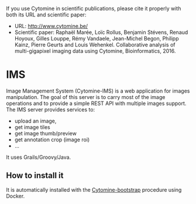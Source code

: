 
If you use Cytomine in scientific publications, please cite it properly with both its URL and scientific paper:
- URL: http://www.cytomine.be/
- Scientific paper:
Raphaël Marée, Loïc Rollus, Benjamin Stévens, Renaud Hoyoux, Gilles Louppe, Rémy Vandaele, Jean-Michel Begon, Philipp Kainz, Pierre Geurts and Louis Wehenkel. Collaborative analysis of multi-gigapixel imaging data using Cytomine, Bioinformatics, 2016.


IMS
===

Image Management System (Cytomine-IMS) is a web application for images manipulation.
The goal of this server is to carry most of the image operations and to provide a simple REST API with multiple images support. The IMS server provides services to:

* upload an image,
* get image tiles
* get image thumb/preview
* get annotation crop (image roi)
* ...

It uses Grails/Groovy/Java.

## How to install it

It is automatically installed with the [Cytomine-bootstrap](https://github.com/cytomine/Cytomine-bootstrap) procedure using Docker.
